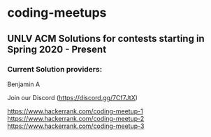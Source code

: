 # coding-meetups
## UNLV ACM Solutions for contests starting in Spring 2020 - Present
### Current Solution providers:
Benjamin A

Join our Discord (https://discord.gg/7Cf7JtX)

https://www.hackerrank.com/coding-meetup-1
https://www.hackerrank.com/coding-meetup-2
https://www.hackerrank.com/coding-meetup-3
